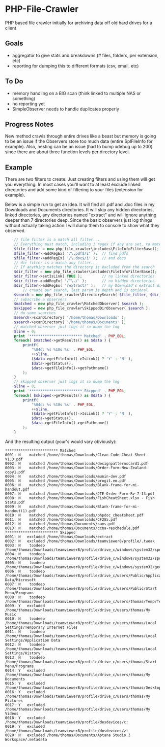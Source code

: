 PHP-File-Crawler
================

PHP based file crawler initially for archiving data off old hard drives for a client


Goals
-----

- aggregator to give stats and breakdowns (# files, folders, per extension, etc)
- reporting for dumping this to different formats (csv, email, etc)

To Do
-----

- memory handling on a BIG scan (think linked to multiple NAS or something)
- no reporting yet
- SimpleObserver needs to handle duplicates properly

Progress Notes
--------------

<p>
New method crawls through entire drives like a beast but memory is going to be
an issue if the Observers store too much data (entire SplFileInfo for example).
Also, nesting can be an issue (had to bump xdebug up to 200) since there are
about three function levels per directory level.
</p>


Example
-------

There are two filters to create. Just creating filters and using them will
get you everything. In most cases you'll want to at least exclude linked
directories and add some kind of filtering to your files (extension for example).

Below is a simple run to get an idea. It will find all .pdf and .doc files in
my Downloads and Documents directories. It will skip any hidden directories,
linked directories, any directories named "extract" and will ignore anything
deeper than 7 directories deep. Since the basic observers just log things
without actually taking action I will dump them to console to show what they
observed.

```php
	// file filter is a match all filter...
	// Everything must match, including 1 regex if any are set, to match
	$file_filter = new php_file_crawler\includes\FileInfoFilterBase();
	$file_filter->addRegEx( '/\.pdf$/i' );	// find pdfs
	$file_filter->addRegEx( '/\.doc$/i' );	// and docs
	// dir filter is a match any filter...
	// If anything matches the directory is excluded from the search
	$dir_filter = new php_file_crawler\includes\FileInfoFilterBase();
	$dir_filter->setIsLink( TRUE );			// no linked directories
	$dir_filter->addRegEx( '/^\./' );		// no hidden directories
	$dir_filter->addRegEx( '/extract/' );	// my Download's extract directory
		// create our search, last param is depth and is optional
	$search = new php_file_crawler\DirectorySearch( $file_filter, $dir_filter, 7 );
	// subscribe a observers
	$matched = new php_file_crawler\MatchedObserver( $search );
	$skipped = new php_file_crawler\SkippedDirObserver( $search );
	// do some searches
	$search->scanDirectory( '/home/thomas/Downloads' );
	$search->scanDirectory( '/home/thomas/Documents' );
	// matched observer just logs it so dump the log
	$line = 0;
	print '************************ Matched' . PHP_EOL;
	foreach( $matched->getResults() as $data ) {
		printf(
			'%04d: %s %10s %s' . PHP_EOL,
			++$line,
			($data->getFileInfo()->IsLink() ? 'Y' : 'N' ),
			$data->getStatus(),
			$data->getFileInfo()->getPathname()
		);
	}
	// skipped observer just logs it so dump the log
	$line = 0;
	print '************************ Skipped' . PHP_EOL;
	foreach( $skipped->getResults() as $data ) {
		printf(
			'%04d: %s %10s %s' . PHP_EOL,
			++$line,
			($data->getFileInfo()->IsLink() ? 'Y' : 'N' ),
			$data->getStatus(),
			$data->getFileInfo()->getPathname()
		);
	}
```

And the resulting output (your's would vary obviously):
```
************************ Matched
0001: N    matched /home/thomas/Downloads/Clean-Code-Cheat-Sheet-V1.3.pdf
0002: N    matched /home/thomas/Downloads/designpatternscard1.pdf
0003: N    matched /home/thomas/Downloads/Order-Form-New-Zealand-copy1.pdf
0004: N    matched /home/thomas/Downloads/munin-dev.pdf
0005: N    matched /home/thomas/Downloads/progit.en.pdf
0006: N    matched /home/thomas/Downloads/Blank-frame-for-mi-handout.pdf
0007: N    matched /home/thomas/Downloads/JTE-Order-Form-Rv-7-13.pdf
0008: N    matched /home/thomas/Downloads/FishCheatSheet.xlsx - Fish Stats.pdf
0009: N    matched /home/thomas/Downloads/Blank-frame-for-mi-handout(1).pdf
0010: N    matched /home/thomas/Downloads/phpdoc_cheatsheet.pdf
0011: N    matched /home/thomas/Downloads/CF285.pdf
0012: N    matched /home/thomas/Documents/sams.pdf
0013: N    matched /home/thomas/Documents/ccna-reschedule.pdf
************************ Skipped
0001: N   excluded /home/thomas/Downloads/extract
0002: N   excluded /home/thomas/Downloads/teamviewer8/profile/.tweak
0003: N    toodeep /home/thomas/Downloads/teamviewer8/profile/drive_c/windows/system32/spool/printers
0004: N    toodeep /home/thomas/Downloads/teamviewer8/profile/drive_c/windows/system32/spool/drivers
0005: N    toodeep /home/thomas/Downloads/teamviewer8/profile/drive_c/windows/system32/gecko/plugin
0006: N    toodeep /home/thomas/Downloads/teamviewer8/profile/drive_c/users/Public/Application Data/Microsoft
0007: N    toodeep /home/thomas/Downloads/teamviewer8/profile/drive_c/users/Public/Start Menu/Programs
0008: N    toodeep /home/thomas/Downloads/teamviewer8/profile/drive_c/users/thomas/Temp/TeamViewer
0009: Y   excluded /home/thomas/Downloads/teamviewer8/profile/drive_c/users/thomas/My Music
0010: N    toodeep /home/thomas/Downloads/teamviewer8/profile/drive_c/users/thomas/Local Settings/Temporary Internet Files
0011: N    toodeep /home/thomas/Downloads/teamviewer8/profile/drive_c/users/thomas/Local Settings/Application Data
0012: N    toodeep /home/thomas/Downloads/teamviewer8/profile/drive_c/users/thomas/Local Settings/History
0013: N    toodeep /home/thomas/Downloads/teamviewer8/profile/drive_c/users/thomas/Start Menu/Programs
0014: Y   excluded /home/thomas/Downloads/teamviewer8/profile/drive_c/users/thomas/My Documents
0015: Y   excluded /home/thomas/Downloads/teamviewer8/profile/drive_c/users/thomas/Desktop
0016: Y   excluded /home/thomas/Downloads/teamviewer8/profile/drive_c/users/thomas/My Pictures
0017: Y   excluded /home/thomas/Downloads/teamviewer8/profile/drive_c/users/thomas/My Videos
0018: Y   excluded /home/thomas/Downloads/teamviewer8/profile/dosdevices/c:
0019: Y   excluded /home/thomas/Downloads/teamviewer8/profile/dosdevices/z:
0020: N   excluded /home/thomas/Documents/Aptana Studio 3 Workspace/.metadata
```
